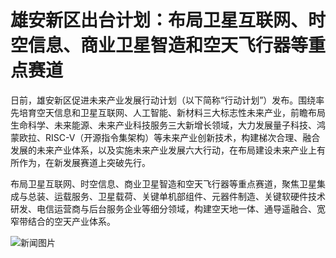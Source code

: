 # 雄安新区出台计划：布局卫星互联网、时空信息、商业卫星智造和空天飞行器等重点赛道

日前，雄安新区促进未来产业发展行动计划（以下简称“行动计划”）发布。围绕率先培育空天信息和卫星互联网、人工智能、新材料三大标志性未来产业，前瞻布局生命科学、未来能源、未来产业科技服务三大新增长领域，大力发展量子科技、鸿蒙欧拉、RISC-V（开源指令集架构）等未来产业创新技术，构建梯次合理、融合发展的未来产业体系，以及实施未来产业发展六大行动，在布局建设未来产业上有所作为，在新发展赛道上突破先行。

布局卫星互联网、时空信息、商业卫星智造和空天飞行器等重点赛道，聚焦卫星集成与总装、运载服务、卫星载荷、关键单机部组件、元器件制造、关键软硬件技术研发、电信运营商与后台服务企业等细分领域，构建空天地一体、通导遥融合、宽窄带结合的空天产业体系。

![新闻图片](/assets/illustation/news1.png)
